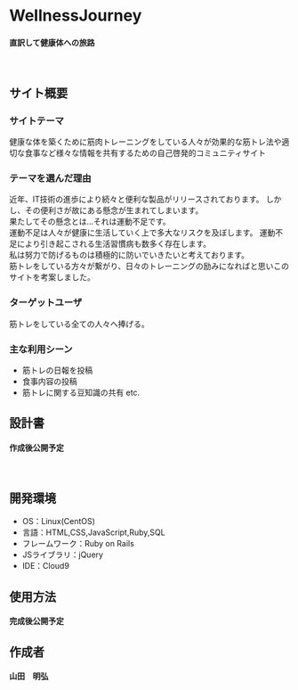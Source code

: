 # WellnessJourney　
#### 直訳して健康体への旅路
​
## サイト概要
### サイトテーマ
健康な体を築くために筋肉トレーニングをしている人々が効果的な筋トレ法や適切な食事など様々な情報を共有するための自己啓発的コミュニティサイト
​
### テーマを選んだ理由
近年、IT技術の進歩により続々と便利な製品がリリースされております。
しかし、その便利さが故にある懸念が生まれてしまいます。<br>
果たしてその懸念とは...それは運動不足です。<br>
運動不足は人々が健康に生活していく上で多大なリスクを及ぼします。
運動不足により引き起こされる生活習慣病も数多く存在します。<br>
私は努力で防げるものは積極的に防いでいきたいと考えております。<br>
筋トレをしている方々が繋がり、日々のトレーニングの励みになればと思いこのサイトを考案しました。
​
### ターゲットユーザ
筋トレをしている全ての人々へ捧げる。
​
### 主な利用シーン
- 筋トレの日報を投稿
- 食事内容の投稿
- 筋トレに関する豆知識の共有 etc.
​
## 設計書
#### 作成後公開予定
​
## 開発環境
- OS：Linux(CentOS)
- 言語：HTML,CSS,JavaScript,Ruby,SQL
- フレームワーク：Ruby on Rails
- JSライブラリ：jQuery
- IDE：Cloud9

## 使用方法
#### 完成後公開予定

## 作成者　
#### 山田　明弘